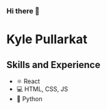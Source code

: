### Hi there 👋

# Kyle Pullarkat



## Skills and Experience
* ⚛️ React
* 💻 HTML, CSS, JS
* 🐍 Python
